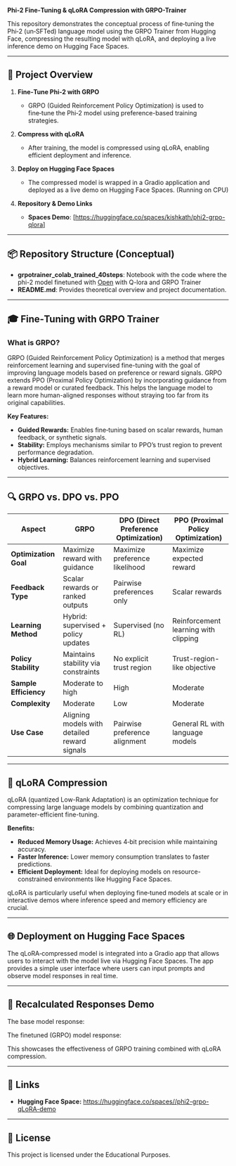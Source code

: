 **Phi-2 Fine‑Tuning & qLoRA Compression with GRPO-Trainer**

This repository demonstrates the conceptual process of fine‑tuning the Phi‑2 (un‑SFTed) language model using the GRPO Trainer from Hugging Face, compressing the resulting model with qLoRA, and deploying a live inference demo on Hugging Face Spaces.

---

## 🚀 Project Overview

1. **Fine‑Tune Phi‑2 with GRPO**
   - GRPO (Guided Reinforcement Policy Optimization) is used to fine‑tune the Phi‑2 model using preference-based training strategies.

2. **Compress with qLoRA**
   - After training, the model is compressed using qLoRA, enabling efficient deployment and inference.

3. **Deploy on Hugging Face Spaces**
   - The compressed model is wrapped in a Gradio application and deployed as a live demo on Hugging Face Spaces. (Running on CPU)

4. **Repository & Demo Links**
   - **Spaces Demo**: [https://huggingface.co/spaces/kishkath/phi2-grpo-qlora]

---

## 📦 Repository Structure (Conceptual)

- **grpotrainer_colab_trained_40steps**: Notebook with the code where the phi-2 model finetuned with [Open](https://huggingface.co/datasets/OpenAssistant/oasst1) with Q-lora and GRPO Trainer
- **README.md**: Provides theoretical overview and project documentation.

---

## 🎓 Fine‑Tuning with GRPO Trainer

### What is GRPO?

GRPO (Guided Reinforcement Policy Optimization) is a method that merges reinforcement learning and supervised fine-tuning with the goal of improving language models based on preference or reward signals. GRPO extends PPO (Proximal Policy Optimization) by incorporating guidance from a reward model or curated feedback. This helps the language model to learn more human-aligned responses without straying too far from its original capabilities.

**Key Features:**
- **Guided Rewards:** Enables fine‑tuning based on scalar rewards, human feedback, or synthetic signals.
- **Stability:** Employs mechanisms similar to PPO’s trust region to prevent performance degradation.
- **Hybrid Learning:** Balances reinforcement learning and supervised objectives.

---

## 🔍 GRPO vs. DPO vs. PPO

| Aspect               | GRPO                                | DPO (Direct Preference Optimization) | PPO (Proximal Policy Optimization)      |
|----------------------|-------------------------------------|---------------------------------------|-----------------------------------------|
| **Optimization Goal** | Maximize reward with guidance       | Maximize preference likelihood        | Maximize expected reward                 |
| **Feedback Type**    | Scalar rewards or ranked outputs    | Pairwise preferences only             | Scalar rewards                           |
| **Learning Method**  | Hybrid: supervised + policy updates | Supervised (no RL)                    | Reinforcement learning with clipping     |
| **Policy Stability** | Maintains stability via constraints | No explicit trust region              | Trust-region-like objective              |
| **Sample Efficiency**| Moderate to high                    | High                                  | Moderate                                 |
| **Complexity**       | Moderate                            | Low                                   | Moderate                                 |
| **Use Case**         | Aligning models with detailed reward signals | Pairwise preference alignment         | General RL with language models         |

---

## 🧊 qLoRA Compression

qLoRA (quantized Low-Rank Adaptation) is an optimization technique for compressing large language models by combining quantization and parameter-efficient fine-tuning.

**Benefits:**
- **Reduced Memory Usage:** Achieves 4‑bit precision while maintaining accuracy.
- **Faster Inference:** Lower memory consumption translates to faster predictions.
- **Efficient Deployment:** Ideal for deploying models on resource-constrained environments like Hugging Face Spaces.

qLoRA is particularly useful when deploying fine‑tuned models at scale or in interactive demos where inference speed and memory efficiency are crucial.

---

## 🌐 Deployment on Hugging Face Spaces

The qLoRA‑compressed model is integrated into a Gradio app that allows users to interact with the model live via Hugging Face Spaces. The app provides a simple user interface where users can input prompts and observe model responses in real time.

---

## 📖 Recalculated Responses Demo

The base model response:


The finetuned (GRPO) model response:


This showcases the effectiveness of GRPO training combined with qLoRA compression.

---

## 🔗 Links

- **Hugging Face Space:** [https://huggingface.co/spaces/<your-username>/phi2-grpo-qLoRA-demo](https://huggingface.co/spaces/kishkath/phi2-grpo-qlora)

---

## 📜 License

This project is licensed under the Educational Purposes.
